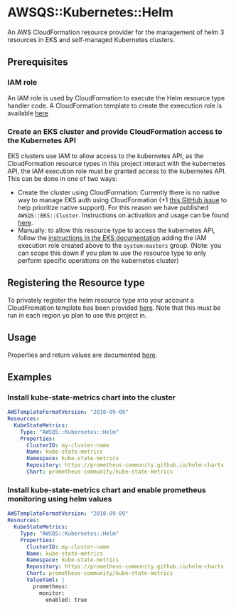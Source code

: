 # AWSQS::Kubernetes::Helm

An AWS CloudFormation resource provider for the management of helm 3 resources in EKS and self-managed Kubernetes clusters.

## Prerequisites

### IAM role
An IAM role is used by CloudFormation to execute the Helm resource type handler code. 
A CloudFormation template to create the exeecution role is available 
[here](https://github.com/aws-quickstart/quickstart-helm-resource-provider/blob/main/execution-role.template.yaml)

### Create an EKS cluster and provide CloudFormation access to the Kubernetes API
EKS clusters use IAM to allow access to the kubernetes API, as the CloudFormation resource types in this project 
interact with the kubernetes API, the IAM execution role must be granted access to the kubernetes API. This can be done 
in one of two ways:
* Create the cluster using CloudFormation: Currently there is no native way to manage EKS auth using CloudFormation 
  (+1 [this GitHub issue](https://github.com/aws/containers-roadmap/issues/554) to help prioritize native support). 
  For this reason we have published `AWSQS::EKS::Cluster`. Instructions on activation and usage can be found 
  [here](https://github.com/aws-quickstart/quickstart-amazon-eks-cluster-resource-provider/blob/main/README.md).
* Manually: to allow this resource type to access the kubernetes API, follow the 
  [instructions in the EKS documentation](https://docs.aws.amazon.com/eks/latest/userguide/add-user-role.html) adding 
  the IAM execution role created above to the `system:masters` group. (Note: you can scope this down if you plan to use 
  the resource type to only perform specific operations on the kubernetes cluster)

## Registering the Resource type
To privately register the helm resource type into your account a CloudFromation template has been 
provided [here](https://github.com/aws-quickstart/quickstart-helm-resource-provider/blob/main/register-type.template.yaml). 
Note that this must be run in each region yo plan to use this project in.

## Usage
Properties and return values are documented [here](./docs/README.md).

## Examples

### Install kube-state-metrics chart into the cluster
```yaml
AWSTemplateFormatVersion: "2010-09-09"
Resources:
  KubeStateMetrics:
    Type: "AWSQS::Kubernetes::Helm"
    Properties:
      ClusterID: my-cluster-name
      Name: kube-state-metrics
      Namespace: kube-state-metrics
      Repository: https://prometheus-community.github.io/helm-charts
      Chart: prometheus-community/kube-state-metrics
```

### Install kube-state-metrics chart and enable prometheus monitoring using helm values
```yaml
AWSTemplateFormatVersion: "2010-09-09"
Resources:
  KubeStateMetrics:
    Type: "AWSQS::Kubernetes::Helm"
    Properties:
      ClusterID: my-cluster-name
      Name: kube-state-metrics
      Namespace: kube-state-metrics
      Repository: https://prometheus-community.github.io/helm-charts
      Chart: prometheus-community/kube-state-metrics
      ValueYaml: |
        prometheus:
          monitor:
            enabled: true
```

